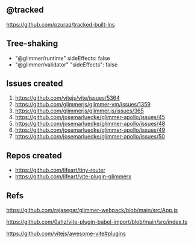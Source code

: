 ## @tracked

https://github.com/pzuraq/tracked-built-ins

## Tree-shaking

* "@glimmer/runtime" sideEffects: false
* "@glimmer/validator"  "sideEffects": false


## Issues created

 1. https://github.com/vitejs/vite/issues/5364
 1. https://github.com/glimmerjs/glimmer-vm/issues/1359
 1. https://github.com/glimmerjs/glimmer.js/issues/365
 1. https://github.com/josemarluedke/glimmer-apollo/issues/45
 1. https://github.com/josemarluedke/glimmer-apollo/issues/48
 1. https://github.com/josemarluedke/glimmer-apollo/issues/49
 1. https://github.com/josemarluedke/glimmer-apollo/issues/50


## Repos created

* https://github.com/lifeart/tiny-router
* https://github.com/lifeart/vite-plugin-glimmerx


## Refs

https://github.com/rajasegar/glimmer-webpack/blob/main/src/App.js

https://github.com/0ahz/vite-plugin-babel-import/blob/main/src/index.ts

https://github.com/vitejs/awesome-vite#plugins
